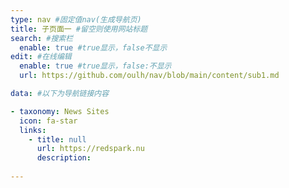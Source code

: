 ```yaml
---
type: nav #固定值nav(生成导航页)
title: 子页面一 #留空则使用网站标题
search: #搜索栏
  enable: true #true显示，false不显示
edit: #在线编辑
  enable: true #true显示，false:不显示
  url: https://github.com/oulh/nav/blob/main/content/sub1.md

data: #以下为导航链接内容

- taxonomy: News Sites
  icon: fa-star
  links: 
    - title: null
      url: https://redspark.nu
      description: 
      
---
```

